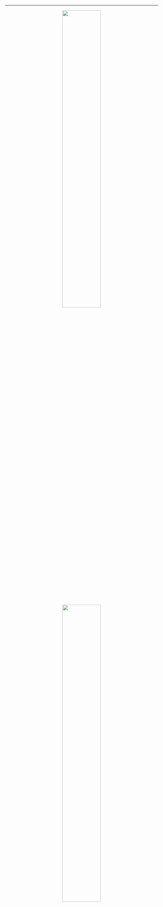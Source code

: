 <!-- ### Hi there 👋 -->
<h3 align="center">

---

<a href="https://github.com/GeloneJT/convoychat">
	<img height="50%" width="50% align="center" src="https://github-readme-stats.vercel.app/api/top-langs/?username=GeloneJT&layout=compact&theme=apprentice" />
<a/>
<a href="https://github.com/GeloneJT/github-readme-stats">
	<img height="50%" width="50% align="center" src="https://github-readme-stats.vercel.app/api?username=GeloneJT&rank_icon=github&count_private=true&show_icons=true&hide=prs,contribs&include_all_commits=true&theme=apprentice" />
<a/>
</h3>

---

- 🔭 I’m currently working on React 18
- 🌱 I’m currently learning and AI and Cyber Security
- 💬 Ask me about projects I'm working on.
- 😄 Pronouns: He/HIm
- ⚡ Fun fact: I'm an avid Master Grade Gundam model builder in my downtime

<br>

 <h3 align="center">
	 Languages
 </h3>
 <p float="left">
	<img src="https://img.shields.io/badge/CSS3-1572B6?style=for-the-badge&logo=css3&logoColor=white" />
	<img src="https://img.shields.io/badge/HTML5-E34F26?style=for-the-badge&logo=html5&logoColor=white" />
	<img src="https://img.shields.io/badge/JavaScript-323330?style=for-the-badge&logo=javascript&logoColor=F7DF1E" />
	<img src="https://img.shields.io/badge/kotlin-%237F52FF.svg?style=for-the-badge&logo=kotlin&logoColor=white" />
	<img src="https://img.shields.io/badge/Python-FFD43B?style=for-the-badge&logo=python&logoColor=blue" />
	<img src="https://img.shields.io/badge/Swift-FA7343?style=for-the-badge&logo=swift&logoColor=white" />
	<img src="https://img.shields.io/badge/TypeScript-007ACC?style=for-the-badge&logo=typescript&logoColor=white" />
	<img src="https://img.shields.io/badge/java-%23ED8B00.svg?style=for-the-badge&logo=openjdk&logoColor=white" />	 
 </p>

 <br>

<h3 align="center">
	Frameworks and Libraries
</h3>
<p float="left>
	<img src="https://img.shields.io/badge/MongoDB-4EA94B?style=for-the-badge&logo=mongodb&logoColor=white" />
	<img src="https://img.shields.io/badge/MySQL-005C84?style=for-the-badge&logo=mysql&logoColor=white" />
	<img src="https://img.shields.io/badge/Express%20js-000000?style=for-the-badge&logo=express&logoColor=white" />
	<img src="https://img.shields.io/badge/React-20232A?style=for-the-badge&logo=react&logoColor=61DAFB" />
	<img src="https://img.shields.io/badge/Node%20js-339933?style=for-the-badge&logo=nodedotjs&logoColor=white" />
	<img src="https://img.shields.io/badge/Angular-DD0031?style=for-the-badge&logo=angular&logoColor=white" />
	<img src="https://img.shields.io/badge/Babel-F9DC3E?style=for-the-badge&logo=babel&logoColor=white" />
	<img src="https://img.shields.io/badge/Bootstrap-563D7C?style=for-the-badge&logo=bootstrap&logoColor=white" />
	<img src="https://img.shields.io/badge/firebase-ffca28?style=for-the-badge&logo=firebase&logoColor=black" />
	<img src="https://img.shields.io/badge/GitHub%20Pages-222222?style=for-the-badge&logo=GitHub%20Pages&logoColor=white" />
	<img src="https://img.shields.io/badge/Insomnia-5849be?style=for-the-badge&logo=Insomnia&logoColor=white" />
	<img src="https://img.shields.io/badge/npm-CB3837?style=for-the-badge&logo=npm&logoColor=white" />
	<img src="https://img.shields.io/badge/Postman-FF6C37?style=for-the-badge&logo=Postman&logoColor=white" />
	<img src="https://img.shields.io/badge/Redux-593D88?style=for-the-badge&logo=redux&logoColor=white" />
	<img src="https://img.shields.io/badge/Vite-B73BFE?style=for-the-badge&logo=vite&logoColor=FFD62E" /> 
</p>
